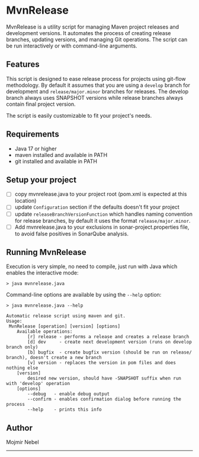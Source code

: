 # MvnRelease

MvnRelease is a utility script for managing Maven project releases and development versions.
It automates the process of creating release branches, updating versions, and managing Git operations.
The script can be run interactively or with command-line arguments.

## Features
This script is designed to ease release process for projects using git-flow methodology.
By default it assumes that you are using a `develop` branch for development and `release/major.minor` branches for releases.
The develop branch always uses SNAPSHOT versions while release branches always contain final project version.

The script is easily customizable to fit your project's needs.

## Requirements
- Java 17 or higher
- maven installed and available in PATH
- git installed and available in PATH

## Setup your project
- [ ] copy mvnrelease.java to your project root (pom.xml is expected at this location)
- [ ] update `Configuration` section if the defaults doesn't fit your project
- [ ] update `releaseBranchVersionFunction` which handles naming convention for release branches, by default it uses the format `release/major.minor`.
- [ ] Add mvnrelease.java to your exclusions in sonar-project.properties file, to avoid false positives in SonarQube analysis.

## Running MvnRelease
Execution is very simple, no need to compile, just run with Java which enables the interactive mode:
```
> java mvnrelease.java 
```

Command-line options are available by using the `--help` option:
```
> java mvnrelease.java --help

Automatic release script using maven and git.
Usage:
 MvnRelease [operation] [version] [options]
	Available operations:
		[r] release - performs a release and creates a release branch
		[d] dev     - create next development version (runs on develop branch only)
		[b] bugfix  - create bugfix version (should be run on release/ branch), doesn't create a new branch
		[v] version - replaces the version in pom files and does nothing else
	[version]
		desired new version, should have -SNAPSHOT suffix when run with 'develop' operation
	[options]
		--debug   - enable debug output
		--confirm - enables confirmation dialog before running the process
		--help    - prints this info

```
## Author
Mojmir Nebel

***
